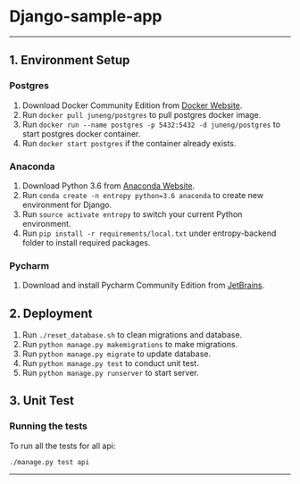 # Django-sample-app

--------------------------------------------------------------------------------
## 1. Environment Setup

### Postgres

1. Download Docker Community Edition from [Docker Website](https://store.docker.com/search?offering=community&type=edition).
2. Run `docker pull juneng/postgres` to pull postgres docker image.
3. Run `docker run --name postgres -p 5432:5432 -d juneng/postgres` to start postgres docker container.
4. Run `docker start postgres` if the container already exists.

### Anaconda

1. Download Python 3.6 from [Anaconda Website](https://www.continuum.io/downloads).
2. Run `conda create -n entropy python=3.6 anaconda` to create new environment for Django.
3. Run `source activate entropy` to switch your current Python environment.
4. Run `pip install -r requirements/local.txt` under entropy-backend folder to install required packages.

### Pycharm

1. Download and install Pycharm Community Edition from [JetBrains](https://www.jetbrains.com/pycharm/).

## 2. Deployment

1. Run `./reset_database.sh` to clean migrations and database.
2. Run `python manage.py makemigrations` to make migrations.
3. Run `python manage.py migrate` to update database.
4. Run `python manage.py test` to conduct unit test.
5. Run `python manage.py runserver` to start server.

## 3. Unit Test

### Running the tests
To run all the tests for all api:

```
./manage.py test api
```
--------------------------------------------------------------------------------
